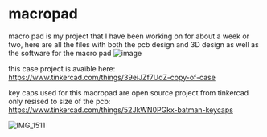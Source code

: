 # macropad
macro pad is my project that I have been working on for about a week or two, here are all the files with both the pcb design and 3D design as well as the software for the macro pad
![image](https://github.com/user-attachments/assets/f70ec1d0-363d-4b48-9d82-898d4b296bf6)

this case project is avaible here: https://www.tinkercad.com/things/39eiJZf7UdZ-copy-of-case

key caps used for this macropad are open source project from tinkercad only resised to size of the pcb: https://www.tinkercad.com/things/52JkWN0PGkx-batman-keycaps

![IMG_1511](https://github.com/user-attachments/assets/b2050bc8-fe55-464a-8d63-0f8ece7cef50)


